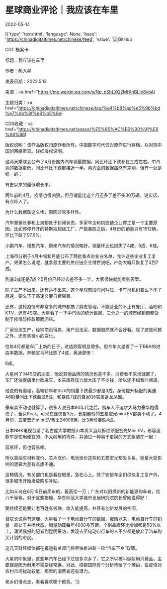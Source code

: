 # 星球商业评论｜我应该在车里

2022-05-14

[{'type': 'text/html', 'language': None, 'base': 'https://chinadigitaltimes.net/chinese/feed', 'value': '![GitHub](https://chinadigitaltimes.net/chinese/files/2022/05/640-2.png)



CDT 档案卡

标题：我应该在车里

作者：郝大星

发表日期：2022.5.13

来源：<a href="https://mp.weixin.qq.com/s/Np_pShLXQ2MfKhBLib8vbA)

主题归类：<a href="https://chinadigitaltimes.net/chinese/tag/%e4%b8%ad%e5%9b%bd%e7%bb%8f%e6%b5%8e)

CDS收藏：<a href="https://chinadigitaltimes.net/space/%E5%85%AC%E6%B0%91%E9%A6%86)

版权说明：该作品版权归原作者所有。中国数字时代仅对原作进行存档，以对抗中国的网络审查。详细版权说明。





这两天乘联会公布了4月份国内汽车销量数据，同比环比下跌都在三成左右。中汽协的数据更低，同比环比下跌都接近一半。两方面的数据虽然有差别，但有一处是统一的：

有史以来的最低增长率。

两年前的4月，疫情也很凶狠，但月销量比这个月还多了差不多30万辆。说实话，有点吓人了。

为什么数据跌这么惨，原因非常多样性。

汽车重镇长春和上海都处于封闭状态，多家车企和供应链企业停工是一个主要原因。比如停停开开的特斯拉超级工厂，产能暴跌之后，4月份的销量只有1512辆，环比下跌了97.6%。

小鹏汽车、理想汽车、蔚来汽车的情况略好，销量环比也损失了4成、5成、6成。

上海市分别于4月中旬和月底公布了两批重点企业白名单，允许这些企业复工复产。效果怎么说呢，就拿最主要的供应链企业博世说吧，产能大概只恢复了3到7成。

到底3成还是7成？5月份已经过去差不多一半，大家很快就能看到答案。

除了生产不出来，还有运不出来。这个星球前段时间写过，卡车司机们要么下不了高速，要么下了高速又要自费隔离。

还有，这轮疫情有非常多的城市都搞了静态管理，不能营业的不止有餐厅、酒吧和KTV，还有4S店。大星看了一下中汽协的统计数据，三分之一的城市经销商都受制于疫情防控政策而闭店。

厂家没法生产，经销商没得卖，用户没法买，数据自然就不会好看。除了这些问题之外，还有些微小的变化。

往年4月都是车厂上新的日子，进店顾客明显增多。但今年大星看了一下BBA的进店率数据，奔驰宝马环比跌了4成，奥迪更惨：

6成。

大星问了问4S店的朋友，他说其他品牌的情况也差不多，消费者不来也就罢了，车厂还催促店里付款进车，本来库存压力就大压了不少钱，所以还不如暂时闭店。

他说的有道理，高端轿车和SUV的销量下跌最少都是3成，身份提升标配的奥迪A6销量同比下跌超过8成，和暴跌7成的自家Q5实属卧龙凤雏。

豪车卖不动也就算了，很多人说日本90年代之后，购车人不追求大马力豪华跑得快了，全买Kcar。可现在连仅售3万，长期霸榜的五菱宏光mini EV都卖不动了。4月份，五菱宏光mini EV售出24908辆，比3月份暴跌4成。

日本NHK电视台请了名古屋大学教授山本真义当众拆过顶配宏光Mini EV，形容这款车是使用便宜的、不太耐用的零件，并通过一种易于更换的方式组装在一起：

容易坏，但也容易修。

所以高端车材料涨价、芯片涨价、电池涨价这些和五菱宏光都没关系，销量大受影响的逻辑大星有点想不通。

这种情况，有关部门也是看在眼里，急在心上。除了安排车企们尽快复工复产外，很多城市开始发放购车补贴。

比如义乌在6月15日前买车的，最高给一万；广东对以旧换新的新能源购车者，给八千等等。对于这些措施，华东师范大学城市发展研究院院长曾刚说得好：

要持续还是要让老百姓有钱赚，收入能提高，并且有创新发展的空间。

曾院长说得有道理，大星看了一下电动自行车的数据，疫情以来，电动自行车的销量一直处于井喷状态，销量动辄每年4000多万辆。个别品牌环比增幅都是50%以上，潇湘晨报的记者到昆明采访，发现去买电动自行车的人不少都是放弃了汽车购买计划的市民。

这几天财经媒体都在报道有关部门将尽快推进新一轮“汽车下乡”政策。

大星的印象里，这些年汽车已经下过很多次乡了，它之所以被叫做耐用消费品，主要就是因为耐用不需要经常换。对此，招银国际有个分析师给了个理由，说疫情对农村市场扰动较低，那里的消费者还有潜力。

老乡们慢点走，看看喜欢哪个颜色。'}]